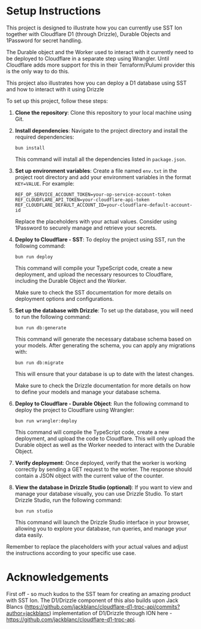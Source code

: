 # Setup Instructions

This project is designed to illustrate how you can currently use SST Ion together with Cloudflare D1 (through Drizzle), Durable Objects and 1Password for secret handling.

The Durable object and the Worker used to interact with it currently need to be deployed to Cloudflare in a separate step using Wrangler. Until Cloudflare adds more support for this in their Terraform/Pulumi provider this is the only way to do this.

This project also illustrates how you can deploy a D1 database using SST and how to interact with it using Drizzle


To set up this project, follow these steps:

1. **Clone the repository**:
   Clone this repository to your local machine using Git.

2. **Install dependencies**:
   Navigate to the project directory and install the required dependencies:
   ```
   bun install
   ```
   This command will install all the dependencies listed in `package.json`.

3. **Set up environment variables**:
   Create a file named `env.txt` in the project root directory and add your environment variables in the format `KEY=VALUE`. For example:
   ```
   REF_OP_SERVICE_ACCOUNT_TOKEN=your-op-service-account-token
   REF_CLOUDFLARE_API_TOKEN=your-cloudflare-api-token
   REF_CLOUDFLARE_DEFAULT_ACCOUNT_ID=your-cloudflare-default-account-id
   ```
   Replace the placeholders with your actual values. Consider using 1Password to securely manage and retrieve your secrets.

4. **Deploy to Cloudflare - SST**:
   To deploy the project using SST, run the following command:
   ```
   bun run deploy
   ```
   This command will compile your TypeScript code, create a new deployment, and upload the necessary resources to Cloudflare, including the Durable Object and the Worker.

   Make sure to check the SST documentation for more details on deployment options and configurations.

5. **Set up the database with Drizzle**:
   To set up the database, you will need to run the following command:
   ```
   bun run db:generate
   ```
   This command will generate the necessary database schema based on your models. After generating the schema, you can apply any migrations with:
   ```
   bun run db:migrate
   ```
   This will ensure that your database is up to date with the latest changes.
   
   Make sure to check the Drizzle documentation for more details on how to define your models and manage your database schema.

6. **Deploy to Cloudflare - Durable Object**:
   Run the following command to deploy the project to Cloudflare using Wrangler:
   ```
   bun run wrangler:deploy
   ```
   This command will compile the TypeScript code, create a new deployment, and upload the code to Cloudflare. This will only upload the Durable object as well as the Worker needed to interact with the Durable Object.

7. **Verify deployment**:
   Once deployed, verify that the worker is working correctly by sending a GET request to the worker. The response should contain a JSON object with the current value of the counter.

8. **View the database in Drizzle Studio (optional)**:
   If you want to view and manage your database visually, you can use Drizzle Studio. To start Drizzle Studio, run the following command:
   ```
   bun run studio
   ```
   This command will launch the Drizzle Studio interface in your browser, allowing you to explore your database, run queries, and manage your data easily.

Remember to replace the placeholders with your actual values and adjust the instructions according to your specific use case.

# Acknowledgements

First off - so much kudos to the SST team for creating an amazing product with SST Ion. The D1/Drizzle component of this also builds upon Jack Blancs (https://github.com/jackblanc/cloudflare-d1-trpc-api/commits?author=jackblanc) implementation of D1/Drizzle through ION here - https://github.com/jackblanc/cloudflare-d1-trpc-api.
